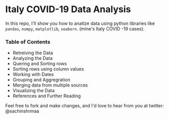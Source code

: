 
# Italy COVID-19 Data Analysis 

In this repo, I'll show you how to anatlze data using python libraries like `pandas`, `numpy`, `matplotlib`, `seaborn`. (mine's Italy COVID -19 cases). 

### Table of Contents

* Retreiving the Data 
* Analyzing the Data 
* Quering and Sorting rows
* Sorting rows using column values
* Working with Dates
* Grouping and Aggregration
* Merging data from multiple sources
* Visualizing the Data
* References and Further Reading


Feel free to fork and make changes, and I'd love to hear from you at twitter: @sachinshrmaa
